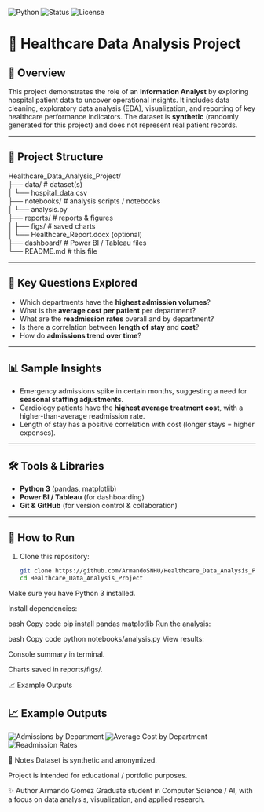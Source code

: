 ![Python](https://img.shields.io/badge/Python-3.10+-blue.svg)
![Status](https://img.shields.io/badge/Status-Active-success.svg)
![License](https://img.shields.io/badge/License-MIT-green.svg)

# 🏥 Healthcare Data Analysis Project

## 📌 Overview
This project demonstrates the role of an **Information Analyst** by exploring hospital patient data to uncover operational insights. It includes data cleaning, exploratory data analysis (EDA), visualization, and reporting of key healthcare performance indicators. The dataset is **synthetic** (randomly generated for this project) and does not represent real patient records.

---

## 📂 Project Structure
Healthcare_Data_Analysis_Project/  
├── data/               # dataset(s)  
│   └── hospital_data.csv  
├── notebooks/          # analysis scripts / notebooks  
│   └── analysis.py  
├── reports/            # reports & figures  
│   ├── figs/           # saved charts  
│   └── Healthcare_Report.docx (optional)  
├── dashboard/          # Power BI / Tableau files  
└── README.md           # this file  

---

## 🔎 Key Questions Explored
- Which departments have the **highest admission volumes**?  
- What is the **average cost per patient** per department?  
- What are the **readmission rates** overall and by department?  
- Is there a correlation between **length of stay** and **cost**?  
- How do **admissions trend over time**?  

---

## 📊 Sample Insights
- Emergency admissions spike in certain months, suggesting a need for **seasonal staffing adjustments**.  
- Cardiology patients have the **highest average treatment cost**, with a higher-than-average readmission rate.  
- Length of stay has a positive correlation with cost (longer stays = higher expenses).  

---

## 🛠 Tools & Libraries
- **Python 3** (pandas, matplotlib)  
- **Power BI / Tableau** (for dashboarding)  
- **Git & GitHub** (for version control & collaboration)  

---

## 🚀 How to Run
1. Clone this repository:
   ```bash
   git clone https://github.com/ArmandoSNHU/Healthcare_Data_Analysis_Project.git
   cd Healthcare_Data_Analysis_Project
Make sure you have Python 3 installed.

Install dependencies:

bash
Copy code
pip install pandas matplotlib
Run the analysis:

bash
Copy code
python notebooks/analysis.py
View results:

Console summary in terminal.

Charts saved in reports/figs/.

📈 Example Outputs
## 📈 Example Outputs
![Admissions by Department](reports/figs/admissions_by_department.png)
![Average Cost by Department](reports/figs/avg_cost_by_department.png)
![Readmission Rates](reports/figs/readmission_yes_by_department.png)

📌 Notes
Dataset is synthetic and anonymized.

Project is intended for educational / portfolio purposes.

✨ Author
Armando Gomez
Graduate student in Computer Science / AI, with a focus on data analysis, visualization, and applied research.